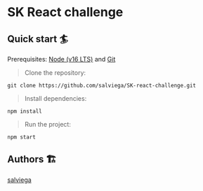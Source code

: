 # SK React challenge

## Quick start 🏄

Prerequisites: [Node (v16 LTS)](https://nodejs.org/en/download/) and [Git](https://git-scm.com/downloads)

> Clone the repository:

```
git clone https://github.com/salviega/SK-react-challenge.git
```

> Install dependencies:

```
npm install
```

> Run the project:

```
npm start
```

## Authors 🏗

[salviega](https://github.com/salviega)
